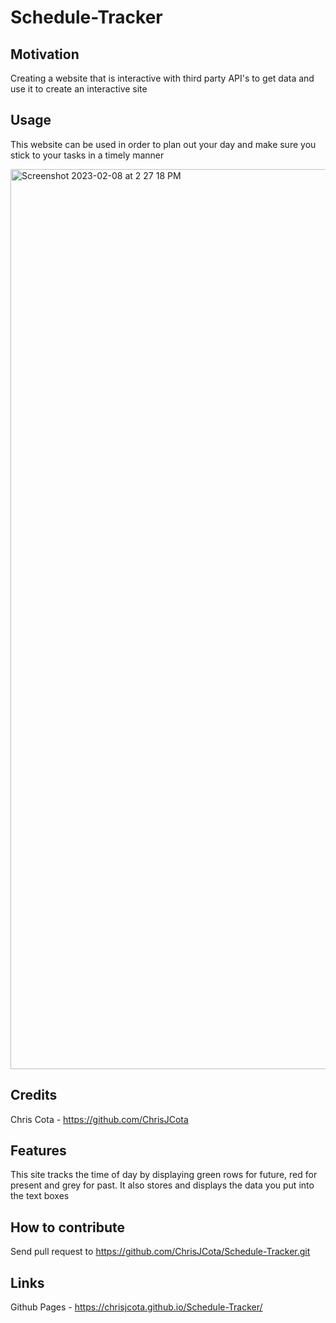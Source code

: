 # Schedule-Tracker

## Motivation
Creating a website that is interactive with third party API's to get data and use it to create an interactive site

## Usage
This website can be used in order to plan out your day and make sure you stick to your tasks in a timely manner

<img width="1440" alt="Screenshot 2023-02-08 at 2 27 18 PM" src="https://user-images.githubusercontent.com/118009584/217631894-b8149f9c-e8d4-453c-b72b-1ca8fa4bd5b9.png">


## Credits 
Chris Cota - https://github.com/ChrisJCota

## Features
This site tracks the time of day by displaying green rows for future, red for present and grey for past. It also stores and displays the data you put into the text boxes

## How to contribute
Send pull request to https://github.com/ChrisJCota/Schedule-Tracker.git

## Links
Github Pages - https://chrisjcota.github.io/Schedule-Tracker/
